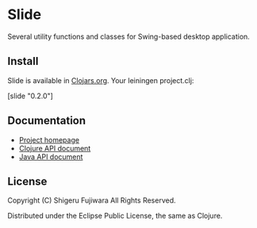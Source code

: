 Slide
=====

Several utility functions and classes for Swing-based desktop application.

## Install

Slide is available in [Clojars.org](https://clojars.org/slide).
Your leiningen project.clj:

   [slide "0.2.0"]

## Documentation
* [Project homepage](http://sgr.github.io/slide/)
* [Clojure API document](http://sgr.github.io/slide/apidoc-clj/)
* [Java API document](http://sgr.github.io/slide/apidoc-java/)

## License

Copyright (C) Shigeru Fujiwara All Rights Reserved.

Distributed under the Eclipse Public License, the same as Clojure.

